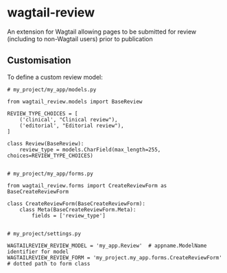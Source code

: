 # wagtail-review

An extension for Wagtail allowing pages to be submitted for review (including to non-Wagtail users) prior to publication

## Customisation

To define a custom review model:

    # my_project/my_app/models.py

    from wagtail_review.models import BaseReview

    REVIEW_TYPE_CHOICES = [
        ('clinical', "Clinical review"),
        ('editorial', "Editorial review"),
    ]

    class Review(BaseReview):
        review_type = models.CharField(max_length=255, choices=REVIEW_TYPE_CHOICES)


    # my_project/my_app/forms.py

    from wagtail_review.forms import CreateReviewForm as BaseCreateReviewForm

    class CreateReviewForm(BaseCreateReviewForm):
        class Meta(BaseCreateReviewForm.Meta):
            fields = ['review_type']


    # my_project/settings.py

    WAGTAILREVIEW_REVIEW_MODEL = 'my_app.Review'  # appname.ModelName identifier for model
    WAGTAILREVIEW_REVIEW_FORM = 'my_project.my_app.forms.CreateReviewForm'  # dotted path to form class
